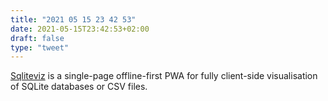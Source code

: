 ```yaml
---
title: "2021 05 15 23 42 53"
date: 2021-05-15T23:42:53+02:00
draft: false
type: "tweet"
---
```

[Sqliteviz](https://github.com/lana-k/sqliteviz) is a single-page offline-first PWA for fully client-side visualisation of SQLite databases or CSV files.

